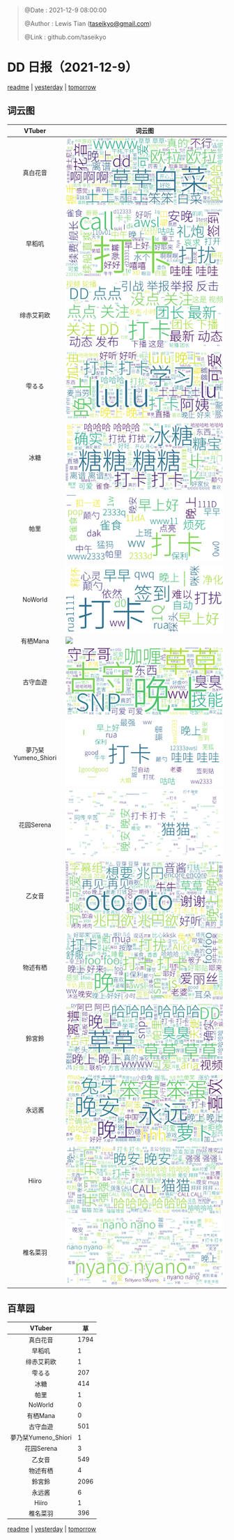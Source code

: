> @Date    : 2021-12-9 08:00:00
>
> @Author  : Lewis Tian (taseikyo@gmail.com)
>
> @Link    : github.com/taseikyo

# DD 日报（2021-12-9）

[readme](../README.md) | [yesterday](2021-12-8.md) | [tomorrow](2021-12-10.md)

## 词云图

|VTuber|词云图|
|:-:|-|
|真白花音|![](../../images/daily/21402309_2021-12-9_purge_wordcloud.png)|
|早稻叽|![](../../images/daily/41682_2021-12-9_purge_wordcloud.png)|
|绯赤艾莉欧|![](../../images/daily/21396545_2021-12-9_purge_wordcloud.png)|
|雫るる|![](../../images/daily/21013446_2021-12-9_purge_wordcloud.png)|
|冰糖|![](../../images/daily/876396_2021-12-9_purge_wordcloud.png)|
|帕里|![](../../images/daily/4895312_2021-12-9_purge_wordcloud.png)|
|NoWorld|![](../../images/daily/21448649_2021-12-9_purge_wordcloud.png)|
|有栖Mana|![](../../images/daily/6542258_2021-12-9_purge_wordcloud.png)|
|古守血遊|![](../../images/daily/8725120_2021-12-9_purge_wordcloud.png)|
|夢乃栞Yumeno_Shiori|![](../../images/daily/14052636_2021-12-9_purge_wordcloud.png)|
|花园Serena|![](../../images/daily/14327465_2021-12-9_purge_wordcloud.png)|
|乙女音|![](../../images/daily/21320551_2021-12-9_purge_wordcloud.png)|
|物述有栖|![](../../images/daily/21449083_2021-12-9_purge_wordcloud.png)|
|鈴宮鈴|![](../../images/daily/21685677_2021-12-9_purge_wordcloud.png)|
|永远酱|![](../../images/daily/21701071_2021-12-9_purge_wordcloud.png)|
|Hiiro|![](../../images/daily/21919321_2021-12-9_purge_wordcloud.png)|
|椎名菜羽|![](../../images/daily/22347054_2021-12-9_purge_wordcloud.png)|

## 百草园

|VTuber|草|
|:-:|-|
|真白花音|1794|
|早稻叽|1|
|绯赤艾莉欧|1|
|雫るる|207|
|冰糖|414|
|帕里|1|
|NoWorld|0|
|有栖Mana|0|
|古守血遊|501|
|夢乃栞Yumeno_Shiori|1|
|花园Serena|3|
|乙女音|549|
|物述有栖|4|
|鈴宮鈴|2096|
|永远酱|6|
|Hiiro|1|
|椎名菜羽|396|

[readme](../README.md) | [yesterday](2021-12-8.md) | [tomorrow](2021-12-10.md)
